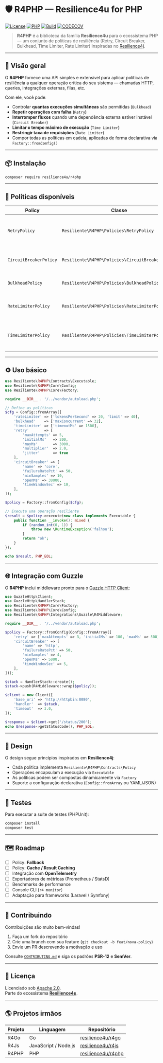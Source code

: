 # 🛡️ R4PHP — Resilience4u for PHP

[![License](https://img.shields.io/badge/license-Apache%202.0-blue.svg)](LICENSE)
[![PHP](https://img.shields.io/badge/PHP-%5E8.1-8892BF.svg)](https://www.php.net/)
[![Build](https://img.shields.io/github/actions/workflow/status/resilience4u/r4php/ci.yml?label=build)](https://github.com/resilience4u/r4php/actions)
[![CODECOV](https://codecov.io/gh/resilience4u/r4php/branch/main/graph/badge.svg)](https://codecov.io/gh/resilience4u/r4php)


> **R4PHP** é a biblioteca da família **Resilience4u** para o ecossistema PHP — um conjunto de políticas de resiliência (Retry, Circuit Breaker, Bulkhead, Time Limiter, Rate Limiter) inspiradas no [Resilience4j](https://github.com/resilience4j/resilience4j).

---

## 🚀 Visão geral

O **R4PHP** fornece uma API simples e extensível para aplicar políticas de resiliência a qualquer operação crítica do seu sistema — chamadas HTTP, queries, integrações externas, filas, etc.

Com ele, você pode:
- Controlar **quantas execuções simultâneas** são permitidas (`Bulkhead`)
- **Repetir operações com falha** (`Retry`)
- **Interromper fluxos** quando uma dependência externa estiver instável (`Circuit Breaker`)
- **Limitar o tempo máximo de execução** (`Time Limiter`)
- **Restringir taxa de requisições** (`Rate Limiter`)
- Compor todas as políticas em cadeia, aplicadas de forma declarativa via `Factory::fromConfig()`

---

## 📦 Instalação

```bash
composer require resilience4u/r4php
```

---

## 🧩 Políticas disponíveis

| Policy | Classe | Descrição | Dependência |
|--------|---------|------------|-------------|
| `RetryPolicy` | `Resiliente\R4PHP\Policies\RetryPolicy` | Repete operações com backoff exponencial ou constante | [`sts/backoff`](https://github.com/softonic/backoff) |
| `CircuitBreakerPolicy` | `Resiliente\R4PHP\Policies\CircuitBreakerPolicy` | Abre/fecha circuitos com thresholds configuráveis | [`ackintosh/ganesha`](https://github.com/ackintosh/ganesha) |
| `BulkheadPolicy` | `Resiliente\R4PHP\Policies\BulkheadPolicy` | Limita execuções simultâneas | nativo |
| `RateLimiterPolicy` | `Resiliente\R4PHP\Policies\RateLimiterPolicy` | Controla taxa de requisições por segundo | [`symfony/rate-limiter`](https://symfony.com/doc/current/rate_limiter.html) |
| `TimeLimiterPolicy` | `Resiliente\R4PHP\Policies\TimeLimiterPolicy` | Interrompe operações que excedem o tempo máximo | nativo |

---

## ⚙️ Uso básico

```php
use Resiliente\R4PHP\Contracts\Executable;
use Resiliente\R4PHP\Core\Config;
use Resiliente\R4PHP\Core\Factory;

require __DIR__ . '/../vendor/autoload.php';

// Define as políticas
$cfg = Config::fromArray([
    'rateLimiter' => ['tokensPerSecond' => 20, 'limit' => 40],
    'bulkhead'    => ['maxConcurrent' => 32],
    'timeLimiter' => ['timeoutMs' => 1500],
    'retry'       => [
        'maxAttempts' => 5,
        'initialMs'   => 200,
        'maxMs'       => 3000,
        'multiplier'  => 2.0,
        'jitter'      => true
    ],
    'circuitBreaker' => [
        'name' => 'core',
        'failureRatePct' => 50,
        'minSamples' => 10,
        'openMs' => 30000,
        'timeWindowSec' => 10,
    ],
]);

$policy = Factory::fromConfig($cfg);

// Executa uma operação resiliente
$result = $policy->execute(new class implements Executable {
    public function __invoke(): mixed {
        if (random_int(0, 1)) {
            throw new \RuntimeException('falhou');
        }
        return "ok";
    }
});

echo $result, PHP_EOL;
```

---

## 🌐 Integração com Guzzle

O **R4PHP** inclui middleware pronto para o [Guzzle HTTP Client](https://docs.guzzlephp.org/):

```php
use GuzzleHttp\Client;
use GuzzleHttp\HandlerStack;
use Resiliente\R4PHP\Core\Factory;
use Resiliente\R4PHP\Core\Config;
use Resiliente\R4PHP\Integrations\Guzzle\R4Middleware;

require __DIR__ . '/../vendor/autoload.php';

$policy = Factory::fromConfig(Config::fromArray([
    'retry' => ['maxAttempts' => 3, 'initialMs' => 100, 'maxMs' => 500],
    'circuitBreaker' => [
        'name' => 'http',
        'failureRatePct' => 50,
        'minSamples' => 4,
        'openMs' => 5000,
        'timeWindowSec' => 5,
    ],
]));

$stack = HandlerStack::create();
$stack->push(R4Middleware::wrap($policy));

$client = new Client([
    'base_uri' => 'http://httpbin:8080',
    'handler'  => $stack,
    'timeout'  => 3.0,
]);

$response = $client->get('/status/200');
echo $response->getStatusCode(), PHP_EOL;
```

---

## 🧠 Design

O design segue princípios inspirados em **Resilience4j**:
- Cada política implementa `Resiliente\R4PHP\Contracts\Policy`
- Operações encapsulam a execução via `Executable`
- As políticas podem ser compostas dinamicamente via `Factory`
- Suporte a configuração declarativa (`Config::fromArray` ou YAML/JSON)

---

## 🧪 Testes

Para executar a suíte de testes (PHPUnit):

```bash
composer install
composer test
```

---

## 🗺️ Roadmap

- [ ] Policy: **Fallback**
- [ ] Policy: **Cache / Result Caching**
- [ ] Integração com **OpenTelemetry**
- [ ] Exportadores de métricas (Prometheus / StatsD)
- [ ] Benchmarks de performance
- [ ] Console CLI (`r4 monitor`)
- [ ] Adaptação para frameworks (Laravel / Symfony)

---

## 👥 Contribuindo

Contribuições são muito bem-vindas!

1. Faça um fork do repositório
2. Crie uma branch com sua feature (`git checkout -b feat/nova-policy`)
3. Envie um PR descrevendo a motivação e uso

Consulte [`CONTRIBUTING.md`](CONTRIBUTING.md) e siga os padrões **PSR-12** e **SemVer**.

---

## 📜 Licença

Licenciado sob [Apache 2.0](LICENSE).  
Parte do ecossistema **[Resilience4u](https://github.com/resilience4u)**.

---

## 🌎 Projetos irmãos

| Projeto | Linguagem | Repositório |
|----------|------------|-------------|
| R4Go | Go | [resilience4u/r4go](https://github.com/resilience4u/r4go) |
| R4Js | JavaScript / Node.js | [resilience4u/r4js](https://github.com/resilience4u/r4js) |
| R4PHP | PHP | [resilience4u/r4php](https://github.com/resilience4u/r4php) |

